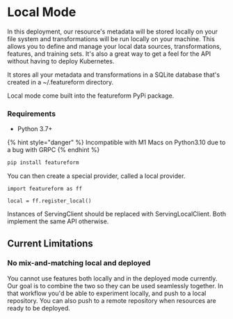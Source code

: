 # Local Mode

In this deployment, our resource's metadata will be stored locally on your file system and transformations will be run locally on your machine. This allows you to define and manage your local data sources, transformations, features, and training sets. It's also a great way to get a feel for the API without having to deploy Kubernetes.

It stores all your metadata and transformations in a SQLite database that's created in a \~/.featureform directory.

Local mode come built into the featureform PyPi package.

### Requirements

- Python 3.7+

{% hint style="danger" %}
Incompatible with M1 Macs on Python3.10 due to a bug with GRPC
{% endhint %}

```bash
pip install featureform
```

You can then create a special provider, called a local provider.

```
import featureform as ff

local = ff.register_local()
```

Instances of ServingClient should be replaced with ServingLocalClient. Both implement the same API otherwise.

## Current Limitations

### No mix-and-matching local and deployed

You cannot use features both locally and in the deployed mode currently. Our goal is to combine the two so they can be used seamlessly together. In that workflow you'd be able to experiment locally, and push to a local repository. You can also push to a remote repository when resources are ready to be deployed.
